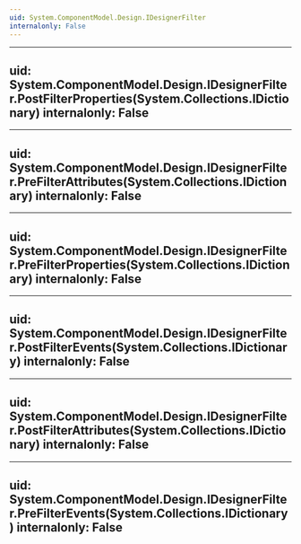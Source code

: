 ```yaml
---
uid: System.ComponentModel.Design.IDesignerFilter
internalonly: False
---
```


---
uid: System.ComponentModel.Design.IDesignerFilter.PostFilterProperties(System.Collections.IDictionary)
internalonly: False
---

---
uid: System.ComponentModel.Design.IDesignerFilter.PreFilterAttributes(System.Collections.IDictionary)
internalonly: False
---

---
uid: System.ComponentModel.Design.IDesignerFilter.PreFilterProperties(System.Collections.IDictionary)
internalonly: False
---

---
uid: System.ComponentModel.Design.IDesignerFilter.PostFilterEvents(System.Collections.IDictionary)
internalonly: False
---

---
uid: System.ComponentModel.Design.IDesignerFilter.PostFilterAttributes(System.Collections.IDictionary)
internalonly: False
---

---
uid: System.ComponentModel.Design.IDesignerFilter.PreFilterEvents(System.Collections.IDictionary)
internalonly: False
---
